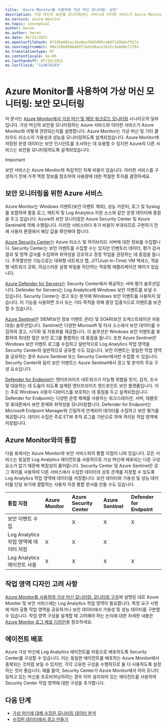 ```yaml
---
title: 'Azure Monitor를 사용하여 가상 머신 모니터링: 보안'
description: 가상 머신의 보안을 모니터링하는 서비스와 이러한 서비스가 Azure Monitor와 어떻게 관련되는지를 알아봅니다.
ms.service: azure-monitor
ms.topic: conceptual
author: bwren
ms.author: bwren
ms.date: 06/21/2021
ms.openlocfilehash: 8f32be602ac1ba8ea7bb5805ca8df120b0af917e
ms.sourcegitcommit: 98e126b0948e6971bd1d0ace1b31c3a4d6e71703
ms.translationtype: HT
ms.contentlocale: ko-KR
ms.lasthandoff: 07/26/2021
ms.locfileid: "114674283"
---
```

# <a name="monitor-virtual-machines-with-azure-monitor-security-monitoring"></a>Azure Monitor를 사용하여 가상 머신 모니터링: 보안 모니터링
이 문서는 [Azure Monitor에서 가상 머신 및 해당 워크로드 모니터링](monitor-virtual-machine.md) 시나리오의 일부입니다. 가상 머신의 보안을 모니터링하는 Azure 서비스와 이러한 서비스가 Azure Monitor와 어떻게 관련되는지를 설명합니다. Azure Monitor는 가상 머신 및 기타 클라우드 리소스의 가용성과 성능을 모니터링하도록 설계되었습니다. Azure Monitor에 저장된 운영 데이터는 보안 인시던트를 조사하는 데 유용할 수 있지만 Azure의 다른 서비스는 보안을 모니터링하도록 설계되었습니다. 

> [!IMPORTANT]
> 보안 서비스는 Azure Monitor와 독립적인 자체 비용이 있습니다. 이러한 서비스를 구성하기 전에 가격 책정 정보를 참조하여 사용량에 대한 적절한 투자를 결정하세요.

## <a name="azure-services-for-security-monitoring"></a>보안 모니터링을 위한 Azure 서비스
Azure Monitor는 Windows 이벤트(보안 이벤트 제외), 성능 카운터, 로그 및 Syslog를 포함하여 활동 로그, 메트릭 및 Log Analytics 지원 소스와 같은 운영 데이터에 중점을 두고 있습니다. Azure의 보안 모니터링은 Azure Security Center 및 Azure Sentinel에 의해 수행됩니다. 이러한 서비스마다 추가 비용이 부과되므로 구현하기 전에 사용자 환경에서 해당 값을 확인해야 합니다.

[Azure Security Center](../../security-center/security-center-introduction.md)는 Azure 리소스 및 하이브리드 서버에 대한 정보를 수집합니다. Security Center는 보안 이벤트를 수집할 수는 있지만 인벤토리 데이터, 평가 검사 결과 및 정책 감사를 수집하여 취약성을 강조하고 정정 작업을 권장하는 데 중점을 둡니다. 주목할만한 기능으로는 대화형 네트워크 맵, JIT(Just-In-Time) VM 액세스, 적응형 네트워크 강화, 의심스러운 실행 파일을 차단하는 적응형 애플리케이션 제어가 있습니다.

[Azure Defender for Servers](../../security-center/azure-defender.md)는 Security Center에서 제공하는 서버 평가 솔루션입니다. Defender for Servers는 Log Analytics에 Windows 보안 이벤트를 보낼 수 있습니다. Security Center는 경고 또는 분석에 Windows 보안 이벤트를 사용하지 않습니다. 이 기능을 사용하면 조사 또는 기타 목적을 위해 중앙 집중식으로 이벤트를 보관할 수 있습니다.

[Azure Sentinel](../../sentinel/overview.md)은 SIEM(보안 정보 이벤트 관리) 및 SOAR(보안 오케스트레이션 자동 대응) 솔루션입니다. Sentinel은 다양한 Microsoft 및 타사 소스에서 보안 데이터를 수집하여 경고, 시각화 및 자동화를 제공합니다. 이 솔루션은 Windows 보안 이벤트를 포함하여 최대한 많은 보안 로그를 통합하는 데 중점을 둡니다. 또한 Azure Sentinel은 Windows 보안 이벤트 로그를 수집하고 일반적으로 Log Analytics 작업 영역을 Security Center와 일반적으로 공유할 수도 있습니다. 보안 이벤트는 동일한 작업 영역을 공유하는 경우 Azure Sentinel 또는 Security Center에서만 수집할 수 있습니다. Security Center와 달리 보안 이벤트는 Azure Sentinel에서 경고 및 분석의 주요 구성 요소입니다.

[Defender for Endpoint](/microsoft-365/security/defender-endpoint/microsoft-defender-endpoint)는 엔터프라이즈 네트워크가 지능형 위협을 방지, 감지, 조사 및 대응하는 데 도움이 되도록 설계된 엔터프라이즈 엔드포인트 보안 플랫폼입니다. 이는 주로 Windows 사용자 디바이스를 보호하는 데 중점을 두고 설계되었습니다. Defender for Endpoint는 다양한 운영 체제를 사용하는 워크스테이션, 서버, 태블릿 및 휴대폰에서 보안 문제와 취약성을 모니터링합니다. Defender for Endpoint는 Microsoft Endpoint Manager와 긴밀하게 연계되어 데이터를 수집하고 보안 평가를 제공합니다. 데이터 수집은 주로 ETW 추적 로그를 기반으로 하며 격리된 작업 영역에 저장됩니다.

## <a name="integration-with-azure-monitor"></a>Azure Monitor와의 통합
다음 표에서는 Azure Monitor와 보안 서비스와의 통합 지점이 나와 있습니다. 모든 서비스는 동일한 Log Analytics 에이전트를 사용하므로 가상 머신에 배포되는 다른 구성 요소가 없기 때문에 복잡성이 줄어듭니다. Security Center 및 Azure Sentinel은 로그 쿼리를 사용하여 다른 서비스에서 수집한 데이터의 상호 관계를 지정할 수 있도록 Log Analytics 작업 영역에 데이터를 저장합니다. 보안 데이터와 가용성 및 성능 데이터를 단일 보기에 결합하는 사용자 지정 통합 문서를 만들 수도 있습니다.

| 통합 지점       | Azure Monitor | Azure Security Center | Azure Sentinel | Defender for Endpoint |
|:---|:---|:---|:---|:---|
| 보안 이벤트 수집     |   | X | X | X |
| Log Analytics 작업 영역에 데이터 저장 | X | X | X |   | 
| Log Analytics 에이전트 사용     | X | X | X | X | 


## <a name="workspace-design-considerations"></a>작업 영역 디자인 고려 사항
[Azure Monitor를 사용하여 가상 머신 모니터링: 모니터링 구성](monitor-virtual-machine-configure.md#create-and-prepare-a-log-analytics-workspace)에 설명된 대로 Azure Monitor 및 보안 서비스에는 Log Analytics 작업 영역이 필요합니다. 특정 요구 사항에 따라 공통 작업 영역을 공유하거나 보안 데이터에서 가용성 및 성능 데이터를 구분할 수 있습니다. 작업 영역 구성을 설계할 때 고려해야 하는 논리에 대한 자세한 내용은 [Azure Monitor 로그 배포 디자인](../logs/design-logs-deployment.md)을 참조하세요.

## <a name="agent-deployment"></a>에이전트 배포
Azure 가상 머신에 Log Analytics 에이전트를 자동으로 배포하도록 Security Center를 구성할 수 있습니다. 이는 동일한 에이전트를 배포하는 Azure Monitor에서 중복되는 것처럼 보일 수 있지만, 각각 고유한 구성을 수행하므로 둘 다 사용하도록 설정하는 것이 좋습니다. 예를 들어, Security Center가 Azure Monitor에서 이미 모니터링하고 있는 머신을 프로비저닝하려는 경우 이미 설치되어 있는 에이전트를 사용하여 Security Center 작업 영역에 대한 구성을 추가합니다.

## <a name="next-steps"></a>다음 단계

* [가상 머신에 대해 수집된 모니터링 데이터 분석](monitor-virtual-machine-analyze.md)
* [수집된 데이터에서 경고 만들기](monitor-virtual-machine-alerts.md)
